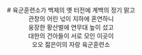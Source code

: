 <p align="center">
    # 육군훈련소가
   백제의 옛 터전에 계백의 정기 맑고<br>
   관창의 어린 넋이 지하에 혼연하니<br>
   웅장한 황산벌에 연무대 높이 섰고<br>
   대한의 건아들이 서로 모인 이곳이<br>
   오오 젊은이의 자랑 육군훈련소
</p>
